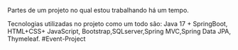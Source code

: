 Partes de um projeto no qual estou trabalhando há um tempo. 

Tecnologias utilizadas no projeto como um todo são: Java 17 + SpringBoot, HTML+CSS+ JavaScript, Bootstrap,SQLserver,Spring MVC,Spring Data JPA, Thymeleaf. #Event-Project